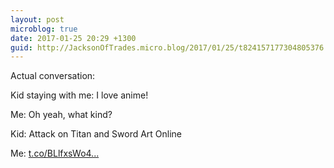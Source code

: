 ```yaml
---
layout: post
microblog: true
date: 2017-01-25 20:29 +1300
guid: http://JacksonOfTrades.micro.blog/2017/01/25/t824157177304805376.html
---
```

Actual conversation:

Kid staying with me: I love anime!

Me: Oh yeah, what kind?

Kid: Attack on Titan and Sword Art Online

Me: [t.co/BLlfxsWo4...](https://t.co/BLlfxsWo4R)
